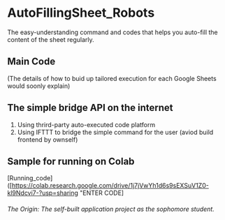 # AutoFillingSheet_Robots
The easy-understanding command and codes that helps you auto-fill the content of the sheet regularly.

## Main Code
(The details of how to buid up tailored execution for each Google Sheets would soonly explain)

## The simple bridge API on the internet
1. Using thrird-party auto-executed code platform
2. Using IFTTT to bridge the simple command for the user (aviod build frontend by ownself)

## Sample for running on Colab
[Running_code]([https://colab.research.google.com/drive/1j7jVwYh1d6s9sEXSuV1Z0-kl9Ndcvi7-?usp=sharing "ENTER CODE]


###### The Origin: The self-built application project as the sophomore student. 

